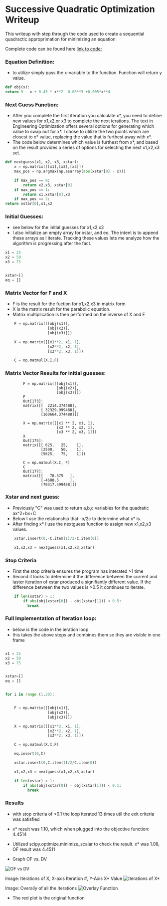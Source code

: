# Successive Quadratic Optimization Writeup
This writeup with step through the code used to create a sequential quadractic approprimation for minimizing an equation

Complete code can be found here [link to code:](https://github.com/ejbkdb/ENMT-4620/blob/master/Week%203/hw3_sqp.py)

### Equation Definition:
  - to utilize simply pass the x-variable to the function. Function will return y value.
```python
def obj(x):
return 5 - x + 0.45 * x**2 -0.08**3 +0.005*x**4
```

### Next Guess Function:
  - After you complete the first iteration you calculate x*, you need to define new values for x1,x2,or x3 to complete the next ierations. The text in Engineering Optimization offers several options for generating which value to swap out for x*. I chose to utilize the two points which are closest to x* value, replacing the value that is furthest away with x*.
  - The code below determines which value is furthest from x*, and based on the result provides a series of options for selecting the next x1,x2,x3 set.
  
```python
def nextguess(x1, x2, x3, xstar):
    x = np.matrix([[x1],[x2],[x3]])
    max_pos = np.argmax(np.asarray(abs(xstar[0] - x)))

    if max_pos == 0:
        return x2,x3, xstar[0]
    if max_pos == 1:
        return x1,xstar[0],x3
    if max_pos == 2:
return xstar[0],x1,x2
```

### Initial Guesses:
- see below for the initial guesses for x1,x2,x3
- I also initialize an empty array for xstar, and eq. The intent is to append these arrays as I iterate. Tracking these values lets me analyze how the algorithm is progressing after the fact.
```python
x1 = 25
x2 = 50
x3 = 75


xstar=[]
eq = []
```

### Matrix Vector for F and X
- F is the result for the fuction for x1,x2,x3 in matrix form
- X is the matrix result for the parabolic equation. 
- Matrix multiplication is then performed on the inverse of X and F
```python
    F = np.matrix([[obj(x1)],
                   [obj(x2)],
                   [obj(x3)]])

    X = np.matrix([[x1**2, x1, 1],
                   [x2**2, x2, 1],
                   [x3**2, x3, 1]])

    C = np.matmul(X.I,F)
```
### Matrix Vector Results for initial guesses:
```
        F = np.matrix([[obj(x1)],
                       [obj(x2)],
                       [obj(x3)]])
        F
        Out[173]: 
        matrix([[  2214.374488],
                [ 32329.999488],
                [160664.374488]])

        X = np.matrix([[x1 ** 2, x1, 1],
                       [x2 ** 2, x2, 1],
                       [x3 ** 2, x3, 1]])
        X
        Out[175]: 
        matrix([[ 625,   25,    1],
                [2500,   50,    1],
                [5625,   75,    1]])

        C = np.matmul(X.I, F)
        C
        Out[177]: 
        matrix([[   78.575   ],
                [-4688.5     ],
                [70317.499488]])
```

### Xstar and next guess:
- Previously "C" was used to return a,b,c variables for the quadratic ax^2+bx+C
- Below I use the relationship that -b/2c to determine what x* is.
- After finding x* I use the nextguess function to assign new x1,x2,x3 values.
```python
    xstar.insert(0,-C.item(1)/2/C.item(0))

    x1,x2,x3 = nextguess(x1,x2,x3,xstar)
```

### Stop Criteria
- First the stop criteria ensures the program has interated >1 time
- Second it looks to determine if the difference between the current and laster iteration of xstar produced a signifiantly different value. If the difference between the two values is >0.5 it continues to iterate.

```python
    if len(xstar) > 1:
        if abs(obj(xstar[0]) - obj(xstar[1])) < 0.5:
          break
```
### Full Implementation of Iteration loop:
- below is the code in the ieration loop.
- this takes the above steps and combines them so they are visible in one frame

```python

x1 = 25
x2 = 50
x3 = 75


xstar=[]
eq = []


for i in range (1,20):


    F = np.matrix([[obj(x1)],
                   [obj(x2)],
                   [obj(x3)]])

    X = np.matrix([[x1**2, x1, 1],
                   [x2**2, x2, 1],
                   [x3**2, x3, 1]])

    C = np.matmul(X.I,F)

    eq.insert(0,C)

    xstar.insert(0,C.item(1)/2/C.item(0))

    x1,x2,x3 = nextguess(x1,x2,x3,xstar)

    if len(xstar) > 1:
        if abs(obj(xstar[0]) - obj(xstar[1])) < 0.1:
          break
```
### Results
- with stop criteria of <0.1 the loop iterated 13 times util the exit criteria was satisfied
- x* result was 1.10, which when plugged into the objective function: 4.4514
- Utilized scipy.optimize.minimize_scalar to check the result. x* was 1.08, OF result was 4.4511

- Graph OF vs. DV

![OF vs DV](https://github.com/ejbkdb/ENMT-4620/blob/master/Week%203/004_Objective_Function.png "OF vs DV")

Image: Iterations of X, X-axis Iteration #, Y-Axis X* Value
![Iterations of X*](https://github.com/ejbkdb/ENMT-4620/blob/master/Week%203/003_xstar_iterate.png "Iterations of X*")

Image: Overally of all the Iterations
![Overlay Function](https://github.com/ejbkdb/ENMT-4620/blob/master/Week%203/002_iteration.png "Overlay Functions")
- The red plot is the original function



